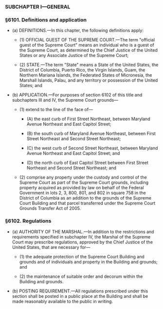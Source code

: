 ### SUBCHAPTER I—GENERAL

### §6101. Definitions and application
* (a) DEFINITIONS.—In this chapter, the following definitions apply:

  * (1) OFFICIAL GUEST OF THE SUPREME COURT.—The term "official guest of the Supreme Court" means an individual who is a guest of the Supreme Court, as determined by the Chief Justice of the United States or any Associate Justice of the Supreme Court;

  * (2) STATE.—The term "State" means a State of the United States, the District of Columbia, Puerto Rico, the Virgin Islands, Guam, the Northern Mariana Islands, the Federated States of Micronesia, the Marshall Islands, Palau, and any territory or possession of the United States; and


* (b) APPLICATION.—For purposes of section 6102 of this title and subchapters III and IV, the Supreme Court grounds—

  * (1) extend to the line of the face of—

    * (A) the east curb of First Street Northeast, between Maryland Avenue Northeast and East Capitol Street;

    * (B) the south curb of Maryland Avenue Northeast, between First Street Northeast and Second Street Northeast;

    * (C) the west curb of Second Street Northeast, between Maryland Avenue Northeast and East Capitol Street; and

    * (D) the north curb of East Capitol Street between First Street Northeast and Second Street Northeast; and


  * (2) comprise any property under the custody and control of the Supreme Court as part of the Supreme Court grounds, including property acquired as provided by law on behalf of the Federal Government in lots 2, 3, 800, 801, and 802 in square 758 in the District of Columbia as an addition to the grounds of the Supreme Court Building and that parcel transferred under the Supreme Court Grounds Transfer Act of 2005.

### §6102. Regulations
* (a) AUTHORITY OF THE MARSHAL.—In addition to the restrictions and requirements specified in subchapter IV, the Marshal of the Supreme Court may prescribe regulations, approved by the Chief Justice of the United States, that are necessary for—

  * (1) the adequate protection of the Supreme Court Building and grounds and of individuals and property in the Building and grounds; and

  * (2) the maintenance of suitable order and decorum within the Building and grounds.


* (b) POSTING REQUIREMENT.—All regulations prescribed under this section shall be posted in a public place at the Building and shall be made reasonably available to the public in writing.
